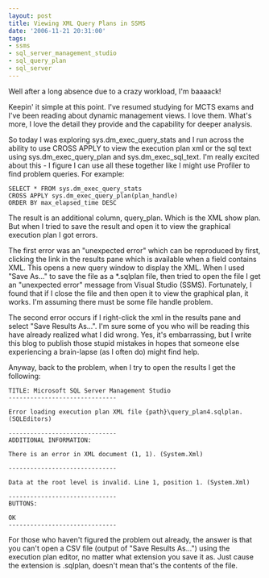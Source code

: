```yaml
---
layout: post
title: Viewing XML Query Plans in SSMS
date: '2006-11-21 20:31:00'
tags:
- ssms
- sql_server_management_studio
- sql_query_plan
- sql_server
---
```


Well after a long absence due to a crazy workload, I'm baaaack!

Keepin' it simple at this point. I've resumed studying for MCTS exams and I've been reading about dynamic management views. I love them. What's more, I love the detail they provide and the capability for deeper analysis.

So today I was exploring sys.dm_exec_query_stats and I run across the ability to use CROSS APPLY to view the execution plan xml or the sql text using sys.dm_exec_query_plan and sys.dm_exec_sql_text. I'm really excited about this - I figure I can use all these together like I might use Profiler to find problem queries. For example:

    SELECT * FROM sys.dm_exec_query_stats
    CROSS APPLY sys.dm_exec_query_plan(plan_handle)
    ORDER BY max_elapsed_time DESC

The result is an additional column, query_plan. Which is the XML show plan. But when I tried to save the result and open it to view the graphical execution plan I got errors.

The first error was an "unexpected error" which can be reproduced by first, clicking the link in the results pane which is available when
a field contains XML. This opens a new query window to display the XML. When I used "Save As..." to save the file as a *.sqlplan file, then tried to open the file I get an "unexpected error" message from Visual Studio (SSMS). Fortunately, I found that if I close the file and then open it to view the graphical plan, it works. I'm assuming there must be some file handle problem.

The second error occurs if I right-click the xml in the results pane and select "Save Results As...". I'm sure some of you who will be
reading this have already realized what I did wrong. Yes, it's embarrassing, but I write this blog to publish those stupid mistakes in hopes
that someone else experiencing a brain-lapse (as I often do) might find help.


Anyway, back to the problem, when I try to open the results I get the following:


    TITLE: Microsoft SQL Server Management Studio
    ------------------------------
    
    Error loading execution plan XML file {path}\query_plan4.sqlplan. (SQLEditors)
    
    ------------------------------
    ADDITIONAL INFORMATION:
    
    There is an error in XML document (1, 1). (System.Xml)
    
    ------------------------------
    
    Data at the root level is invalid. Line 1, position 1. (System.Xml)
    
    ------------------------------
    BUTTONS:
    
    OK
    ------------------------------


For those who haven't figured the problem out already, the answer is that you can't open a CSV file (output of "Save Results As...") using the execution plan editor, no matter what extension you save it as. Just cause the extension is .sqlplan, doesn't mean that's the contents of the file.
